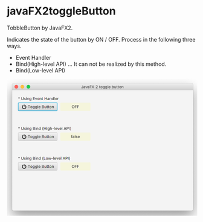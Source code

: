 # javaFX2toggleButton

TobbleButton by JavaFX2.

Indicates the state of the button by ON / OFF.
Process in the following three ways.

* Event Handler
* Bind(High-level API) ... It can not be realized by this method.
* Bind(Low-level API)

![javaFX2toggleButton](/javaFX2toggleButton.png)
